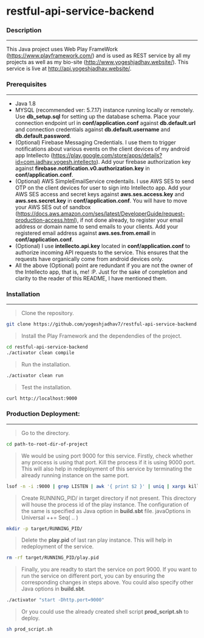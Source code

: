# restful-api-service-backend

### Description
----
This Java project uses Web Play FrameWork (https://www.playframework.com/) and is used as REST service by all my projects as well as my bio-site (http://www.yogeshjadhav.website/). This service is live at http://api.yogeshjadhav.website/.

### Prerequisites
----
- Java 1.8
- MYSQL (recommended ver: 5.7.17) instance running locally or remotely. Use **db_setup.sql** for setting up the database schema. Place your connection endpoint url in **conf/application.conf** against **db.default.url** and connection credentials against **db.default.username** and **db.default.password**.
- (Optional) Firebase Messaging Credentials. I use them to trigger notifications about various events on the client devices of my android app Intellecto (https://play.google.com/store/apps/details?id=com.jadhav.yogesh.intellecto). Add your firebase authorization key against **firebase.notification.v0.authorization.key** in **conf/application.conf**.
- (Optional) AWS SimpleEmailService credentails. I use AWS SES to send OTP on the client devices for user to sign into Intellecto app. Add your AWS SES access and secret keys against **aws.ses.access.key** and **aws.ses.secret.key** in **conf/application.conf**. You will have to move your AWS SES out of sandbox (https://docs.aws.amazon.com/ses/latest/DeveloperGuide/request-production-access.html), if not done already, to register your email address or domain name to send emails to your clients. Add your registered email address against **aws.ses.from.email** in **conf/application.conf**.
- (Optional) I use **intellecto.api.key** located in **conf/application.conf** to authorize incoming API requests to the service. This ensures that the requests have organically come from android devices only.
- All the above (Optional) point are redundant if you are not the owner of the Intellecto app, that is, me! :P. Just for the sake of completion and clarity to the reader of this README, I have mentioned them.

### Installation
----
> Clone the repository.

``` sh
git clone https://github.com/yogeshjadhav7/restful-api-service-backend.git
```

> Install the Play Framework and the dependendies of the project.
``` sh
cd restful-api-service-backend
./activator clean compile
```

> Run the installation.
``` sh
./activator clean run
```

> Test the installation.
``` sh
curl http://localhost:9000
```

### Production Deployment:
----
> Go to the directory.
``` sh
cd path-to-root-dir-of-project
```
> We would be using port 9000 for this service. Firstly, check whether any process is using that port. Kill the process if it is using 9000 port. This will also help in redeployment of this service by terminating the already running instance on the same port.
``` sh
lsof -n -i :9000 | grep LISTEN | awk '{ print $2 }' | uniq | xargs kill -9
```

> Create RUNNING_PID/ in target directory if not present. This directory will house the process id of the play instance. The configuration of the same is specified as Java option in **build.sbt** file. 
javaOptions in Universal ++= Seq(
..
)
``` sh
mkdir -p target/RUNNING_PID/
```

> Delete the **play.pid** of last ran play instance. This will help in redeployment of the service.
``` sh
rm -rf target/RUNNING_PID/play.pid
```

> Finally, you are readty to start the service on port 9000. If you want to run the service on different port, you can by ensuring the corresponding changes in steps above. You could also specify other Java options in **build.sbt**.
``` sh
./activator "start -Dhttp.port=9000"
```

> Or you could use the already created shell script **prod_script.sh** to deploy.
``` sh 
sh prod_script.sh
```